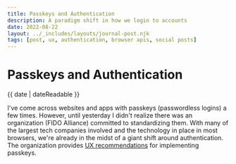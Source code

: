 ```yaml
---
title: Passkeys and Authentication
description: A paradigm shift in how we login to accounts
date: 2022-08-22
layout: ../_includes/layouts/journal-post.njk
tags: [post, ux, authentication, browser apis, social posts]
---
```


# Passkeys and Authentication

<time datetime="{{ date | dateIso }}">{{ date | dateReadable }}</time>

I've come across websites and apps with passkeys (passwordless logins) a few times. However, until yesterday I didn't realize there was an organization (FIDO Alliance) committed to standardizing them. With many of the largest tech companies involved and the technology in place in most browsers, we're already in the midst of a giant shift around authentication. The organization provides [UX recommendations](https://fidoalliance.org/ux-guidelines/) for implementing passkeys.

